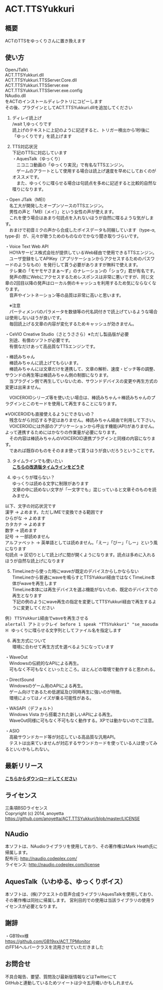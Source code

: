 ACT.TTSYukkuri
============

概要
-------------
ACTのTTSをゆっくりさんに置き換えます
  
  
使い方
--------------
OpenJTalk\  
ACT.TTSYukkuri.dll  
ACT.TTSYukkuri.TTSServer.Core.dll  
ACT.TTSYukkuri.TTSServer.exe  
ACT.TTSYukkuri.TTSServer.exe.config  
NAudio.dll  
をACTのインストールディレクトリにコピーします  
その後、プラグインとしてACT.TTSYukkuri.dllを追加してください
  
  
1) ディレイ読上げ  
/wait 1,ゆっくりです  
読上げのテキストに上記のように記述すると、トリガー検出から1秒後に「ゆっくりです」を読上げます  
  
  
2) TTS対応状況  
下記のTTSに対応しています  
・AquesTalk（ゆっくり）  
　ニコニコ動画の「ゆっくり実況」で有名なTTSエンジン。  
　ゲームのアラートとして使用する場合は読上げ速度を早めにしておくのがオススメです。  
　また、ゆっくりに喋らせる場合は句読点を多めに記述すると比較的自然な喋りになります。  
  
・Open JTalk（MEI）  
　名工大が開発したオープンソースのTTSエンジン。  
　男性の声と「MEI（メイ）」という女性の声が使えます。  
　これを使う場合はあまり句読点を入れないほうが自然に喋るような気がします。  
　おまけで初音ミクの声から合成したボイスデータも同梱しています（type-α, type-β）が、元々が歌うためのものなのでかなり聞き取りづらいです。  
  
・Voice Text Web API  
　HOYAサービス株式会社が提供しているWeb経由で使用できるTTSエンジン。  
　ユーザ登録をしてAPIKey（アプリケーションからアクセスするためのパスワードのようなもの）を発行して貰う必要がありますが無料で使えます。  
　テレ東の「モヤモヤさまぁ～ず」のナレーションの「ショウ」君が有名です。  
　発声の際にWebにアクセスするためレスポンスは非常に悪いですが、同じ文章の2回目以降の発声はローカル側のキャッシュを利用するため気にならなくなります。  
　音声やイントネーション等の品質は非常に高いと思います。  
  
　※注意  
　パーティメンバのパラメータを数値等の代名詞付きで読上げているような場合は使用しないほうが良いです。  
　毎回読上げる文章の内容が変化するためキャッシュが効きません。  
  
・CeVIO Creative Studio（さとうささら）※ただし製品版が必要  
　別途、有償のソフトが必要です。  
　有償なだけあって高品質なTTSエンジンです。
  
・棒読みちゃん  
　棒読みちゃんに読上げてもらいます。  
　棒読みちゃんには文章だけを連携して、文章の解析、速度・ピッチ等の調整、サウンドの再生等は棒読みちゃん側の制御になります。  
　当プラグイン側で再生していないため、サウンドデバイスの変更や再生方式の変更は出来ません。  
  
　VOICEROIDシリーズ等を使いたい場合は、棒読みちゃん＋棒読みちゃんのプラグインとこのモードを使用して再生することになります。  
  
  ※VOICEROIDも直接使えるようにできないの？  
　残念ながら対応する予定はありません。棒読みちゃん経由で利用して下さい。  
　VOICEROIDには外部のアプリケーションから呼出す機能(API)がありません。よって連携するためにはかなりの作業量が必要になります。  
　その内容は棒読みちゃんのVOICEROID連携プラグインと同様の内容になります。  
　であれば既存のものをそのまま使って貰うほうが良いだろうということです。  
  
  
3) タイムラインでも使いたい  
**[こちらの改造版タイムラインをどうぞ](https://github.com/anoyetta/ACT.TTSYukkuri/releases/tag/ACTTimeline-rev03)**  
  
  
4) ゆっくりが喋らない？  
ゆっくりは読める文字に制限があります  
文章の中に読めない文字が「一文字でも」混じっていると文章そのものを読みません  
  
以下、文字の対応状況です  
漢字 → よめます。ただしIMEで変換できる範囲です  
ひらがな → よめます  
カタカナ → よめます  
数字 → 読めます  
記号 → 一部読めません  
アルファベット → 英単語としては読めません。「えー」「びー」「しー」という風になります  
句読点 → 区切りとして読上げに間が開くようになります。読点は多めに入れるほうが自然な読上げになります  
  
  
5) TimeLineから使った時にwaveが既定のデバイスからしかならない  
TimeLineから普通にwaveを鳴らすとTTSYukkuri経由ではなくTimeLine本体がwaveを再生します  
TimeLine本体には再生デバイスを選ぶ機能がないため、既定のデバイスでの再生となります  
下記の例のようにwave再生の指定を変更してTTSYukkuri経由で再生するように変更してください  
<pre>
例) TTSYukkuri経由でwaveを再生させる
alertall アトミックレイ before 1 speak "TTSYukkuri" "se_maoudamashii_chime10.wav"
※ ゆっくりに喋らせる文字列としてファイル名を指定します
</pre>


6) 再生方式について  
環境に合わせて再生方式を選べるようになっています

・WaveOut  
　Windowsの伝統的なAPIによる再生。  
　可もなく不可もなくといったところ。ほとんどの環境で動作すると思われる。  
  
・DirectSound  
　Windowsのゲーム用のAPIによる再生。  
　ゲーム向けであるため低遅延及び同時再生に強いのが特徴。  
　環境によってはノイズが乗る可能性がある。  
  
・WASAPI（デフォルト）  
　Windows Vista から搭載された新しいAPIによる再生。  
　WaveOut同様に可もなく不可もなく動作する。XPでは動かないのでご注意。  
  
・ASIO  
　高級サウンドカード等が対応している高品質な汎用API。  
　テストは出来ていませんが対応するサウンドカードを使っている人は使ってみるといいかもしれない。  
  
  
  
最新リリース
--------------
**[こちらからダウンロードしてください](https://github.com/anoyetta/ACT.TTSYukkuri/releases/latest)**  


ライセンス
--------------
三条項BSDライセンス  
Copryright (c) 2014, anoyetta  
https://github.com/anoyetta/ACT.TTSYukkuri/blob/master/LICENSE  
  
  
NAudio
--------------
本ソフトは、NAudioライブラリを使用しており、その著作権はMark Heath氏に帰属します。  
配布元:     http://naudio.codeplex.com/  
ライセンス: http://naudio.codeplex.com/license  
  
    
AquesTalk（いわゆる、ゆっくりボイス）
--------------
本ソフトは、(株)アクエストの音声合成ライブラリAquesTalkを使用しており、その著作権は同社に帰属します。
営利目的での使用は当該ライブラリの使用ライセンスが必要となります。


謝辞
--------------
・GB19xx様  
https://github.com/GB19xx/ACT.TPMonitor  
のFF14ヘルパークラスを流用させていただきました  
  
    
お問合せ
--------------
不具合報告、要望、質問及び最新版情報などはTwitterにて  
GitHubと連動しているためツイートは少々五月蠅いかもしれません  
